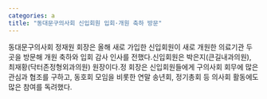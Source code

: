 ```yaml
---
categories: a
title: "동대문구의사회 신입회원 입회·개원 축하 방문"
---
```

동대문구의사회 정재원 회장은 올해 새로 가입한 신입회원이 새로 개원한 의료기관 두 곳을 방문해 개원 축하와 입회 감사 인사를 전했다.신입회원은 박은지(큰길내과의원), 최재황(닥터존정형외과의원) 원장이다.정 회장은 신입회원들에게 구의사회 회무에 많은 관심과 협조를 구하고, 동호회 모임을 비롯한 연말 송년회, 정기총회 등 의사회 활동에도 많은 참여를 독려했다.